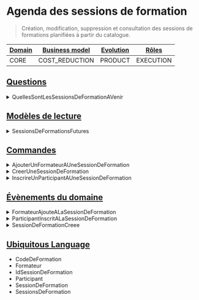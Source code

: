 # Agenda des sessions de formation

> Création, modification, suppression et consultation des sessions de formations planifiées à partir du catalogue.

| [Domain][strategic_classification] | [Business model][strategic_classification] | [Evolution][strategic_classification] | [Rôles][domain_roles] |
| ---------------------------------- | ------------------------------------------ | ------------------------------------- | --------------------- |
| CORE                       | COST_REDUCTION                        | PRODUCT                       | EXECUTION  |

## [Questions][cqrs]

<details>
<summary>QuellesSontLesSessionsDeFormationAVenir</summary>

```ts
export default class QuellesSontLesSessionsDeFormationAVenir
  implements Question {
  public readonly nom = QuellesSontLesSessionsDeFormationAVenir.name;
}
```

</details>

## [Modèles de lecture][read_model]

<details>
<summary>SessionsDeFormationsFutures</summary>

```ts
export interface SessionsDeFormationsFutures
  extends ModeleDeLecture,
    Array<string> {
}
```

</details>

## [Commandes][command]

<details>
<summary>AjouterUnFormateurAUneSessionDeFormation</summary>

```ts
export default class AjouterUnFormateurAUneSessionDeFormation
  implements Commande {
  public readonly nom = AjouterUnFormateurAUneSessionDeFormation.name;

  constructor(
    public readonly emailFormateur: string,
    public readonly idSessionDeSessionDeFormation: string
  ) {
  }
}
```

</details>
<details>
<summary>CreerUneSessionDeFormation</summary>

```ts
export default class CreerUneSessionDeFormation implements Commande {
  public readonly nom = CreerUneSessionDeFormation.name;

  constructor(
    public readonly idSessionDeFormation: string,
    public readonly codeFormation: string
  ) {
  }
}
```

</details>
<details>
<summary>InscrireUnParticipantAUneSessionDeFormation</summary>

```ts
export default class InscrireUnParticipantAUneSessionDeFormation
  implements Commande {
  public readonly nom = InscrireUnParticipantAUneSessionDeFormation.name;

  constructor(
    public readonly emailParticipant: string,
    public readonly idSessionDeSessionDeFormation: string
  ) {
  }
}
```

</details>

## [Évènements du domaine][domain_event]

<details>
<summary>FormateurAjouteALaSessionDeFormation</summary>

```ts
export class FormateurAjouteALaSessionDeFormation
  implements EvenementDuDomaine {
  public readonly nom = FormateurAjouteALaSessionDeFormation.name;

  constructor(
    public readonly idFormateur: string,
    public readonly codeFormation: string,
    public readonly idSessionDeFormation: string
  ) {
  }
}
```

</details>
<details>
<summary>ParticipantInscritALaSessionDeFormation</summary>

```ts
export class ParticipantInscritALaSessionDeFormation
  implements EvenementDuDomaine {
  public readonly nom = ParticipantInscritALaSessionDeFormation.name;

  constructor(
    public readonly codeFormation: string,
    public readonly idSessionDeFormation: string,
    public readonly idParticipant: string
  ) {
  }
}
```

</details>
<details>
<summary>SessionDeFormationCreee</summary>

```ts
export class SessionDeFormationCreee implements EvenementDuDomaine {
  public readonly nom = SessionDeFormationCreee.name;

  constructor(
    public readonly idSessionDeFormation: string,
    public readonly codeFormation: string
  ) {
  }
}
```

</details>

## [Ubiquitous Language][ubiquitous_language]

- CodeDeFormation
- Formateur
- IdSessionDeFormation
- Participant
- SessionDeFormation
- SessionsDeFormation

[strategic_classification]: https://github.com/ddd-crew/bounded-context-canvas#strategic-classification

[cqrs]: https://www.martinfowler.com/bliki/CQRS.html

[read_model]: https://matthiasnoback.nl/2018/01/simple-cqrs-reduce-coupling-allow-the-model-to-evolve/

[domain_roles]: https://github.com/ddd-crew/bounded-context-canvas#domain-roles

[command]: https://refactoring.guru/design-patterns/command

[domain_event]: https://www.martinfowler.com/eaaDev/DomainEvent.html

[ubiquitous_language]: https://github.com/ddd-crew/bounded-context-canvas#ubiquitous-language
